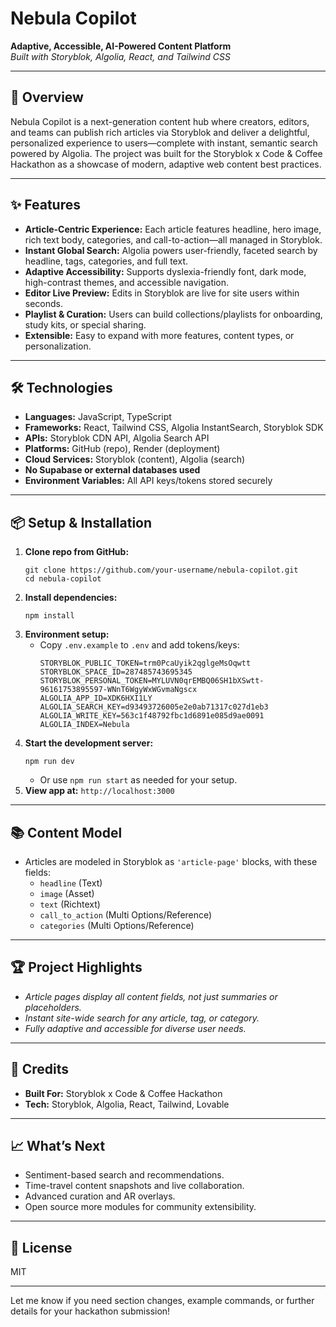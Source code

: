 
# Nebula Copilot

**Adaptive, Accessible, AI-Powered Content Platform**  
_Built with Storyblok, Algolia, React, and Tailwind CSS_

***

## 🚀 Overview

Nebula Copilot is a next-generation content hub where creators, editors, and teams can publish rich articles via Storyblok and deliver a delightful, personalized experience to users—complete with instant, semantic search powered by Algolia. The project was built for the Storyblok x Code & Coffee Hackathon as a showcase of modern, adaptive web content best practices.

***

## ✨ Features

- **Article-Centric Experience:** Each article features headline, hero image, rich text body, categories, and call-to-action—all managed in Storyblok.
- **Instant Global Search:** Algolia powers user-friendly, faceted search by headline, tags, categories, and full text.
- **Adaptive Accessibility:** Supports dyslexia-friendly font, dark mode, high-contrast themes, and accessible navigation.
- **Editor Live Preview:** Edits in Storyblok are live for site users within seconds.
- **Playlist & Curation:** Users can build collections/playlists for onboarding, study kits, or special sharing.
- **Extensible:** Easy to expand with more features, content types, or personalization.

***

## 🛠️ Technologies

- **Languages:** JavaScript, TypeScript
- **Frameworks:** React, Tailwind CSS, Algolia InstantSearch, Storyblok SDK
- **APIs:** Storyblok CDN API, Algolia Search API
- **Platforms:** GitHub (repo), Render (deployment)
- **Cloud Services:** Storyblok (content), Algolia (search)
- **No Supabase or external databases used**
- **Environment Variables:** All API keys/tokens stored securely

***

## 📦 Setup & Installation

1. **Clone repo from GitHub:**
   ```
   git clone https://github.com/your-username/nebula-copilot.git
   cd nebula-copilot
   ```
2. **Install dependencies:**
   ```
   npm install
   ```
3. **Environment setup:**
   - Copy `.env.example` to `.env` and add tokens/keys:
     ```
     STORYBLOK_PUBLIC_TOKEN=trm0PcaUyik2qglgeMsOqwtt
     STORYBLOK_SPACE_ID=287485743695345
     STORYBLOK_PERSONAL_TOKEN=MYLUVN0qrEMBQ06SH1bXSwtt-96161753895597-WNnT6WgyWxWGvmaNgscx
     ALGOLIA_APP_ID=XDK6HXI1LY
     ALGOLIA_SEARCH_KEY=d93493726005e2e0ab71317c027d1eb3
     ALGOLIA_WRITE_KEY=563c1f48792fbc1d6891e085d9ae0091
     ALGOLIA_INDEX=Nebula
     ```
4. **Start the development server:**
   ```
   npm run dev
   ```
   - Or use `npm run start` as needed for your setup.
5. **View app at:** `http://localhost:3000`

***

## 📚 Content Model

- Articles are modeled in Storyblok as `'article-page'` blocks, with these fields:
  - `headline` (Text)
  - `image` (Asset)
  - `text` (Richtext)
  - `call_to_action` (Multi Options/Reference)
  - `categories` (Multi Options/Reference)

***

## 🏆 Project Highlights

- *Article pages display all content fields, not just summaries or placeholders.*
- *Instant site-wide search for any article, tag, or category.*
- *Fully adaptive and accessible for diverse user needs.*

***

## 🙌 Credits

- **Built For:** Storyblok x Code & Coffee Hackathon
- **Tech:** Storyblok, Algolia, React, Tailwind, Lovable

***

## 📈 What’s Next

- Sentiment-based search and recommendations.
- Time-travel content snapshots and live collaboration.
- Advanced curation and AR overlays.
- Open source more modules for community extensibility.

***

## 📄 License

MIT

***

Let me know if you need section changes, example commands, or further details for your hackathon submission!
